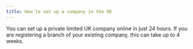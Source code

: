 ```yaml
---
title: How to set up a company in the UK
---
```


You can set up a private limited UK company online in just 24 hours. If you are registering a branch of your existing company, this can take up to 4 weeks.


